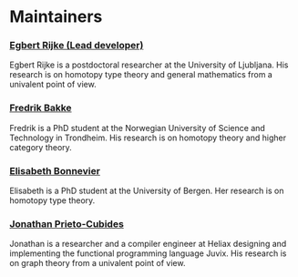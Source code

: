 # Maintainers

### [Egbert Rijke (Lead developer)](https://users.fmf.uni-lj.si/rijke/)
  
Egbert Rijke is a postdoctoral researcher at the University of Ljubljana. His research is on homotopy type theory and general mathematics from a univalent point of view.

### [Fredrik Bakke](https://www.ntnu.edu/employees/fredrik.bakke)

Fredrik is a PhD student at the Norwegian University of Science and Technology in Trondheim. His research is on homotopy theory and higher category theory.

### [Elisabeth Bonnevier](https://elisabeth.bonnevier.one)

Elisabeth is a PhD student at the University of Bergen. Her research is on homotopy type theory.

### [Jonathan Prieto-Cubides](https://jonaprieto.github.io)

Jonathan is a researcher and a compiler engineer at Heliax designing and implementing the functional programming language Juvix. His research is on graph theory from a univalent point of view.
  
